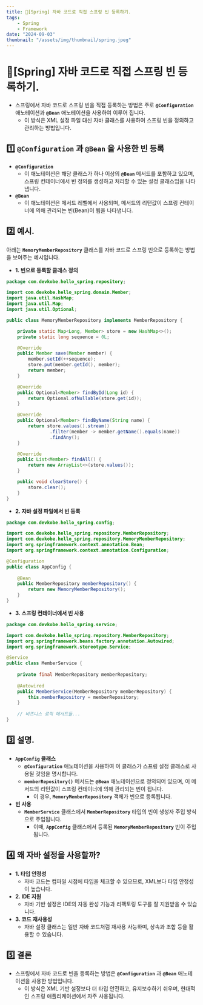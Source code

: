 ```yaml
---
title: 🍃[Spring] 자바 코드로 직접 스프링 빈 등록하기.
tags:
    - Spring
    - Framework
date: "2024-09-03"
thumbnail: "/assets/img/thumbnail/spring.jpeg"
---
```


# 🍃[Spring] 자바 코드로 직접 스프링 빈 등록하기.
- 스프링에서 자바 코드로 스프링 빈을 직접 등록하는 방법은 주로 **`@Configuration`** 애노테이션과 **`@Bean`** 애노테이션을 사용하여 이루어 집니다.
    - 이 방식은 XML 설정 파일 대신 자바 클래스를 사용하여 스프링 빈을 정의하고 관리하는 방법입니다.

## 1️⃣ `@Configuration` 과 `@Bean` 을 사용한 빈 등록
- **`@Configuration`**
    - 이 애노테이션은 해당 클래스가 하나 이상의 **`@Bean`** 메서드를 포함하고 있으며, 스프링 컨테이너에서 빈 정의를 생성하고 처리할 수 있는 설정 클래스임을 나타냅니다.
- **`@Bean`**
    - 이 애노테이션은 메서드 레벨에서 사용되며, 메서드의 리턴값이 스프링 컨테이너에 의해 관리되는 빈(Bean)이 됨을 나타냅니다.

## 2️⃣ 예시.
아래는 **`MemoryMemberRepository`** 클래스를 자바 코드로 스프링 빈으로 등록하는 방법을 보여주는 예시입니다.
- **1. 빈으로 등록할 클래스 정의**
```java
package com.devkobe.hello_spring.repository;

import com.devkobe.hello_spring.domain.Member;
import java.util.HashMap;
import java.util.Map;
import java.util.Optional;

public class MemoryMemberRepository implements MemberRepository {

    private static Map<Long, Member> store = new HashMap<>();
    private static long sequence = 0L;

    @Override
    public Member save(Member member) {
        member.setId(++sequence);
        store.put(member.getId(), member);
        return member;
    }

    @Override
    public Optional<Member> findById(Long id) {
        return Optional.ofNullable(store.get(id));
    }

    @Override
    public Optional<Member> findByName(String name) {
        return store.values().stream()
                .filter(member -> member.getName().equals(name))
                .findAny();
    }

    @Override
    public List<Member> findAll() {
        return new ArrayList<>(store.values());
    }

    public void clearStore() {
        store.clear();
    }
}
```

- **2. 자바 설정 파일에서 빈 등록**
```java
package com.devkobe.hello_spring.config;

import com.devkobe.hello_spring.repository.MemberRepository;
import com.devkobe.hello_spring.repository.MemoryMemberRepository;
import org.springframework.context.annotation.Bean;
import org.springframework.context.annotation.Configuration;

@Configuration
public class AppConfig {
    
    @Bean
    public MemberRepository memberRepository() {
        return new MemoryMemberRepository();
    }
}
```

- **3. 스프링 컨테이너에서 빈 사용**
```java
package com.devkobe.hello_spring.service;

import com.devkobe.hello_spring.repository.MemberRepository;
import org.springframework.beans.factory.annotation.Autowired;
import org.springframework.stereotype.Service;

@Service
public class MemberService {
    
    private final MemberRepository memberRepository;
    
    @Autowired
    public MemberService(MemberRepository memberRepository) {
        this.memberRepository = memberRepository;
    }
    
    // 비즈니스 로직 메서드들...
}
```

## 3️⃣ 설명.
- **`AppConfig` 클래스**
    - **`@Configuration`** 애노테이션을 사용하여 이 클래스가 스프링 설정 클래스로 사용될 것임을 명시합니다.
    - **`memberRepository()`** 메서드는 **`@Bean`** 애노테이션으로 정의되어 있으며, 이 메서드의 리턴값이 스프링 컨테이너에 의해 관리되는 빈이 됩니다.
        - 이 경우, **`MemoryMemberRepository`** 객체가 빈으로 등록됩니다.
- **빈 사용**
    - **`MemberService`** 클래스에서 **`MemberRepository`** 타입의 빈이 생성자 주입 방식으로 주입됩니다.
        - 이때, **`AppConfig`** 클래스에서 등록된 **`MemoryMemberRepository`** 빈이 주입됩니다.

## 4️⃣ 왜 자바 설정을 사용할까?
- **1. 타입 안정성**
    - 자바 코드는 컴파일 시점에 타입을 체크할 수 있으므로, XML보다 타입 안정성이 높습니다.
- **2. IDE 지원**
    - 자바 기반 설정은 IDE의 자동 완성 기능과 리팩토링 도구를 잘 지원받을 수 있습니다.
- **3. 코드 재사용성**
    - 자바 설정 클래스는 일반 자바 코드처럼 재사용 사능하며, 상속과 조합 등을 활용할 수 있습니다.

## 5️⃣ 결론
- 스프링에서 자바 코드로 빈을 등록하는 방법은 **`@Configuration`** 과 **`@Bean`** 애노테이션을 사용한 방법입니다.
    - 이 방식은 XML 기반 설정보다 더 타입 안전하고, 유지보수하기 쉬우며, 현대적인 스프링 애플리케이션에서 자주 사용됩니다.
